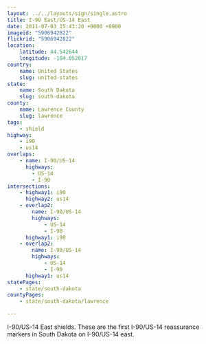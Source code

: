 ```yaml
---
layout: ../../layouts/sign/single.astro
title: I-90 East/US-14 East
date: 2011-07-03 15:43:20 +0000 +0000
imageid: "5906942822"
flickrid: "5906942822"
location:
    latitude: 44.542644
    longitude: -104.052817
country:
    name: United States
    slug: united-states
state:
    name: South Dakota
    slug: south-dakota
county:
    name: Lawrence County
    slug: lawrence
tags:
    - shield
highway:
    - i90
    - us14
overlaps:
    - name: I-90/US-14
      highways:
        - US-14
        - I-90
intersections:
    - highway1: i90
      highway2: us14
    - overlap2:
        name: I-90/US-14
        highways:
            - US-14
            - I-90
      highway1: i90
    - overlap2:
        name: I-90/US-14
        highways:
            - US-14
            - I-90
      highway1: us14
statePages:
    - state/south-dakota
countyPages:
    - state/south-dakota/lawrence

---
```

I-90/US-14 East shields.  These are the first I-90/US-14 reassurance markers in South Dakota on I-90/US-14 east.